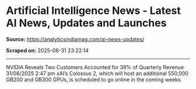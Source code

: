 # Artificial Intelligence News - Latest AI News, Updates and Launches

**Source:** https://analyticsindiamag.com/ai-news-updates/

**Scraped on:** 2025-08-31 23:22:14

---

NVIDIA Reveals Two Customers Accounted for 39% of Quarterly Revenue
31/08/2025
2:47 pm
xAI’s Colossus 2, which will host an additional 550,000 GB200 and GB300 GPUs, is scheduled to go online in the coming weeks.